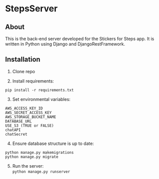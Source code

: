 # StepsServer

## About

This is the back-end server developed for the Stickers for Steps app. It is written in Python using Django and DjangoRestFramework.

## Installation  

1. Clone repo

2. Install requirements:

`pip install -r requirements.txt`  

3. Set environmental variables:

`AWS_ACCESS_KEY_ID`     
`AWS_SECRET_ACCESS_KEY`     
`AWS_STORAGE_BUCKET_NAME`      
`DATABASE_URL`  
`USE_S3 (TRUE or FALSE)`    
`chatAPI`   
`chatSecret`


4. Ensure database structure is up to date:

`python manage.py makemigrations`  
`python manage.py migrate`  

5. Run the server:  
`python manage.py runserver`  
